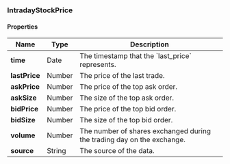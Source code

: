 
[//]: # (CLASS:IntradayStockPrice)

[//]: # (KIND:object)

### IntradayStockPrice

#### Properties

[//]: # (START_DEFINITION)

Name | Type | Description
------------ | ------------- | -------------
**time** | Date | The timestamp that the &#x60;last_price&#x60; represents. &nbsp;
**lastPrice** | Number | The price of the last trade. &nbsp;
**askPrice** | Number | The price of the top ask order. &nbsp;
**askSize** | Number | The size of the top ask order. &nbsp;
**bidPrice** | Number | The price of the top bid order. &nbsp;
**bidSize** | Number | The size of the top bid order. &nbsp;
**volume** | Number | The number of shares exchanged during the trading day on the exchange. &nbsp;
**source** | String | The source of the data. &nbsp;

[//]: # (END_DEFINITION)





